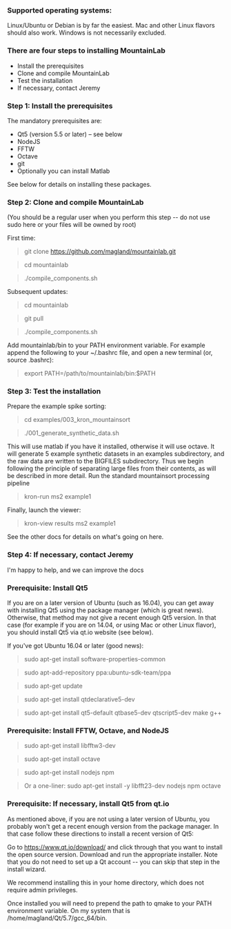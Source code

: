 ### Supported operating systems:
Linux/Ubuntu or Debian is by far the easiest. Mac and other Linux flavors should also work. Windows is not necessarily excluded.

### There are four steps to installing MountainLab

* Install the prerequisites
* Clone and compile MountainLab
* Test the installation
* If necessary, contact Jeremy

### Step 1: Install the prerequisites

The mandatory prerequisites are:

* Qt5 (version 5.5 or later) – see below
* NodeJS
* FFTW
* Octave
* git
* Optionally you can install Matlab

See below for details on installing these packages.

### Step 2: Clone and compile MountainLab

(You should be a regular user when you perform this step -- do not use sudo here or your files will be owned by root)

First time:

> git clone https://github.com/magland/mountainlab.git

> cd mountainlab

> ./compile_components.sh

Subsequent updates:

> cd mountainlab

> git pull

> ./compile_components.sh

Add mountainlab/bin to your PATH environment variable. For example append the following to your ~/.bashrc file, and open a new terminal (or, source .bashrc):

> export PATH=/path/to/mountainlab/bin:$PATH

### Step 3: Test the installation

Prepare the example spike sorting:

> cd examples/003_kron_mountainsort

> ./001_generate_synthetic_data.sh

This will use matlab if you have it installed, otherwise it will use octave. It will generate 5 example synthetic datasets in an examples subdirectory, and the raw data are written to the BIGFILES subdirectory. Thus we begin following the principle of separating large files from their contents, as will be described in more detail.
Run the standard mountainsort processing pipeline

> kron-run ms2 example1

Finally, launch the viewer:

> kron-view results ms2 example1

See the other docs for details on what's going on here.

### Step 4: If necessary, contact Jeremy

I'm happy to help, and we can improve the docs

### Prerequisite: Install Qt5

If you are on a later version of Ubuntu (such as 16.04), you can get away with installing Qt5 using the package manager (which is great news). Otherwise, that method may not give a recent enough Qt5 version. In that case (for example if you are on 14.04, or using Mac or other Linux flavor), you should install Qt5 via qt.io website (see below).

If you've got Ubuntu 16.04 or later (good news):

> sudo apt-get install software-properties-common

> sudo apt-add-repository ppa:ubuntu-sdk-team/ppa

> sudo apt-get update

> sudo apt-get install qtdeclarative5-dev

> sudo apt-get install qt5-default qtbase5-dev qtscript5-dev make g++

### Prerequisite: Install FFTW, Octave, and NodeJS

> sudo apt-get install libfftw3-dev

> sudo apt-get install octave

> sudo apt-get install nodejs npm

> Or a one-liner: sudo apt-get install -y libfft23-dev nodejs npm octave

### Prerequisite: If necessary, install Qt5 from qt.io

As mentioned above, if you are not using a later version of Ubuntu, you probably won't get a recent enough version from the package manager. In that case follow these directions to install a recent version of Qt5:

Go to https://www.qt.io/download/ and click through that you want to install the open source version. Download and run the appropriate installer. Note that you do not need to set up a Qt account -- you can skip that step in the install wizard.

We recommend installing this in your home directory, which does not require admin privileges.

Once installed you will need to prepend the path to qmake to your PATH environment variable. On my system that is /home/magland/Qt/5.7/gcc_64/bin.
